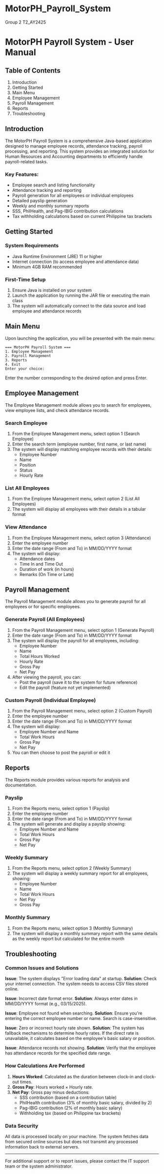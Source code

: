 # MotorPH_Payroll_System

 Group 2 T2_AY2425


# MotorPH Payroll System - User Manual

## Table of Contents

1. Introduction
2. Getting Started
3. Main Menu
4. Employee Management
5. Payroll Management
6. Reports
7. Troubleshooting

## Introduction

The MotorPH Payroll System is a comprehensive Java-based application designed to manage employee records, attendance tracking, payroll processing, and reporting. This system provides an integrated solution for Human Resources and Accounting departments to efficiently handle payroll-related tasks.

### Key Features:

- Employee search and listing functionality
- Attendance tracking and reporting
- Payroll generation for all employees or individual employees
- Detailed payslip generation
- Weekly and monthly summary reports
- SSS, PhilHealth, and Pag-IBIG contribution calculations
- Tax withholding calculations based on current Philippine tax brackets

## Getting Started

### System Requirements

- Java Runtime Environment (JRE) 11 or higher
- Internet connection (to access employee and attendance data)
- Minimum 4GB RAM recommended

### First-Time Setup

1. Ensure Java is installed on your system
2. Launch the application by running the JAR file or executing the main class
3. The system will automatically connect to the data source and load employee and attendance records

## Main Menu

Upon launching the application, you will be presented with the main menu:

```
=== MotorPH Payroll System ===
1. Employee Management
2. Payroll Management
3. Reports
4. Exit
Enter your choice:
```

Enter the number corresponding to the desired option and press Enter.

## Employee Management

The Employee Management module allows you to search for employees, view employee lists, and check attendance records.

### Search Employee

1. From the Employee Management menu, select option 1 (Search Employee)
2. Enter the search term (employee number, first name, or last name)
3. The system will display matching employee records with their details:
   - Employee Number
   - Name
   - Position
   - Status
   - Hourly Rate

### List All Employees

1. From the Employee Management menu, select option 2 (List All Employees)
2. The system will display all employees with their details in a tabular format

### View Attendance

1. From the Employee Management menu, select option 3 (Attendance)
2. Enter the employee number
3. Enter the date range (From and To) in MM/DD/YYYY format
4. The system will display:
   - Attendance dates
   - Time In and Time Out
   - Duration of work (in hours)
   - Remarks (On Time or Late)

## Payroll Management

The Payroll Management module allows you to generate payroll for all employees or for specific employees.

### Generate Payroll (All Employees)

1. From the Payroll Management menu, select option 1 (Generate Payroll)
2. Enter the date range (From and To) in MM/DD/YYYY format
3. The system will display the payroll for all employees, including:
   - Employee Number
   - Name
   - Total Hours Worked
   - Hourly Rate
   - Gross Pay
   - Net Pay
4. After viewing the payroll, you can:
   - Post the payroll (save it to the system for future reference)
   - Edit the payroll (feature not yet implemented)

### Custom Payroll (Individual Employee)

1. From the Payroll Management menu, select option 2 (Custom Payroll)
2. Enter the employee number
3. Enter the date range (From and To) in MM/DD/YYYY format
4. The system will display:
   - Employee Number and Name
   - Total Work Hours
   - Gross Pay
   - Net Pay
5. You can then choose to post the payroll or edit it

## Reports

The Reports module provides various reports for analysis and documentation.

### Payslip

1. From the Reports menu, select option 1 (Payslip)
2. Enter the employee number
3. Enter the date range (From and To) in MM/DD/YYYY format
4. The system will generate and display a payslip showing:
   - Employee Number and Name
   - Total Work Hours
   - Gross Pay
   - Net Pay

### Weekly Summary

1. From the Reports menu, select option 2 (Weekly Summary)
2. The system will display a weekly summary report for all employees, showing:
   - Employee Number
   - Name
   - Total Work Hours
   - Net Pay
   - Gross Pay

### Monthly Summary

1. From the Reports menu, select option 3 (Monthly Summary)
2. The system will display a monthly summary report with the same details as the weekly report but calculated for the entire month

## Troubleshooting

### Common Issues and Solutions

**Issue**: The system displays "Error loading data" at startup.
**Solution**: Check your internet connection. The system needs to access CSV files stored online.

**Issue**: Incorrect date format error.
**Solution**: Always enter dates in MM/DD/YYYY format (e.g., 03/15/2025).

**Issue**: Employee not found when searching.
**Solution**: Ensure you're entering the correct employee number or name. Search is case-insensitive.

**Issue**: Zero or incorrect hourly rate shown.
**Solution**: The system has fallback mechanisms to determine hourly rates. If the direct rate is unavailable, it calculates based on the employee's basic salary or position.

**Issue**: Attendance records not showing.
**Solution**: Verify that the employee has attendance records for the specified date range.

### How Calculations Are Performed

1. **Hours Worked**: Calculated as the duration between clock-in and clock-out times.
2. **Gross Pay**: Hours worked × Hourly rate.
3. **Net Pay**: Gross pay minus deductions:
   - SSS contribution (based on a contribution table)
   - PhilHealth contribution (3% of monthly basic salary, divided by 2)
   - Pag-IBIG contribution (2% of monthly basic salary)
   - Withholding tax (based on Philippine tax brackets)

### Data Security

All data is processed locally on your machine. The system fetches data from secured online sources but does not transmit any processed information back to external servers.

---

For additional support or to report issues, please contact the IT support team or the system administrator.
